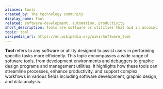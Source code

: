 ```yaml
---
aliases: tools
created_by: The technology community
display_name: Tool
related: software-development, automation, productivity
short_description: Tools are software or utilities that aid in accomplishing specific tasks efficiently.
topic: tool
wikipedia_url: https://en.wikipedia.org/wiki/Software_tool
---
```

**Tool** refers to any software or utility designed to assist users in performing specific tasks more efficiently. This topic encompasses a wide range of software tools, from development environments and debuggers to graphic design programs and management utilities. It highlights how these tools can streamline processes, enhance productivity, and support complex workflows in various fields including software development, graphic design, and data analysis.
